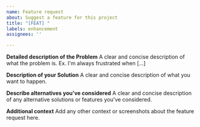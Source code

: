 ```yaml
---
name: Feature request
about: Suggest a feature for this project
title: "[FEAT] "
labels: enhancement
assignees: ''

---
```


**Detailed description of the Problem**
A clear and concise description of what the problem is. Ex. I'm always frustrated when [...]

**Description of your Solution**
A clear and concise description of what you want to happen.

**Describe alternatives you've considered**
A clear and concise description of any alternative solutions or features you've considered.

**Additional context**
Add any other context or screenshots about the feature request here.
